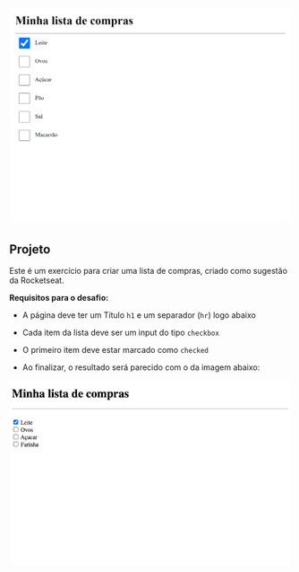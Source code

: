 <h1 align="center">
  <img alt="Capa" title="Capa" src="./assets/images/lista-compras.png" />
</h1>

## Projeto

Este é um exercício para criar uma lista de compras, criado como sugestão da Rocketseat.

**Requisitos para o desafio:**

- A página deve ter um Título `h1` e um separador (`hr`) logo abaixo

- Cada item da lista deve ser um input do tipo `checkbox`

- O primeiro item deve estar marcado como `checked`

- Ao finalizar, o resultado será parecido com o da imagem abaixo:

<img src="./assets/images/modelo.png" align="left">

